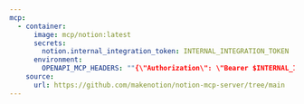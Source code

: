 ```yaml
---
mcp:
  - container:
      image: mcp/notion:latest
      secrets:
        notion.internal_integration_token: INTERNAL_INTEGRATION_TOKEN
      environment:
        OPENAPI_MCP_HEADERS: ""{\"Authorization\": \"Bearer $INTERNAL_INTEGRATION_TOKEN\", \"Notion-Version\": \"2022-06-28\"}""
    source:
      url: https://github.com/makenotion/notion-mcp-server/tree/main
---
```

